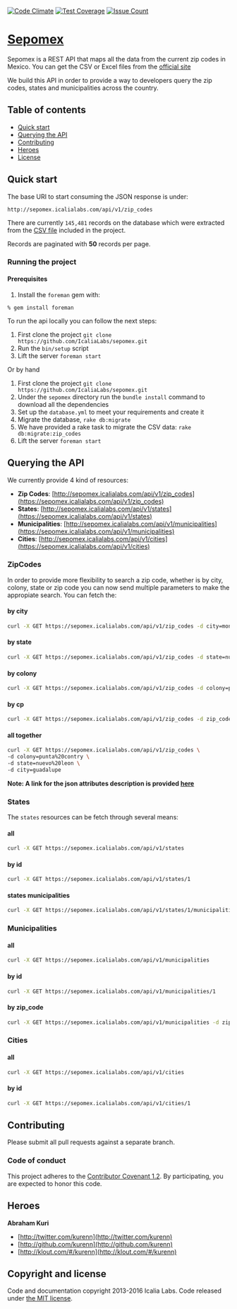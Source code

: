 [![Code Climate](https://codeclimate.com/github/IcaliaLabs/sepomex/badges/gpa.svg)](https://codeclimate.com/github/IcaliaLabs/sepomex)
[![Test Coverage](https://codeclimate.com/github/IcaliaLabs/sepomex/badges/coverage.svg)](https://codeclimate.com/github/IcaliaLabs/sepomex/coverage)
[![Issue Count](https://codeclimate.com/github/IcaliaLabs/sepomex/badges/issue_count.svg)](https://codeclimate.com/github/IcaliaLabs/sepomex)

# [Sepomex](https://github.com/IcaliaLabs/sepomex)

Sepomex is a REST API that maps all the data from the current zip codes in Mexico. You can get the CSV or Excel files from the [official site](http://www.sepomex.gob.mx/lservicios/servicios/CodigoPostal_Exportar.aspx)

We build this API in order to provide a way to developers query the zip codes, states and municipalities across the country.


## Table of contents
- [Quick start](#quick-start)
- [Querying the API](#querying-the-api)
- [Contributing](#contributing)
- [Heroes](#heroes)
- [License](#license)

## Quick start

The base URI to start consuming the JSON response is under:

```
http://sepomex.icalialabs.com/api/v1/zip_codes
```

There are currently `145,481` records on the database which were extracted from the [CSV file](https://github.com/IcaliaLabs/sepomex/blob/master/lib/support/sepomex_db.csv) included in the project.

Records are paginated with **50** records per page.

### Running the project

#### Prerequisites

1. Install the `foreman` gem with:

```console
% gem install foreman
```

To run the api locally you can follow the next steps:

1. First clone the project `git clone https://github.com/IcaliaLabs/sepomex.git`
2. Run the `bin/setup` script
3. Lift the server `foreman start`

Or by hand

1. First clone the project `git clone https://github.com/IcaliaLabs/sepomex.git`
2. Under the `sepomex` directory run the `bundle install` command to download all the dependencies
3. Set up the `database.yml` to meet your requirements and create it
4. Migrate the database, `rake db:migrate`
5. We have provided a rake task to migrate the CSV data: `rake db:migrate:zip_codes`
6. Lift the server `foreman start`

## Querying the API

We currently provide 4 kind of resources: 

* **Zip Codes**: [http://sepomex.icalialabs.com/api/v1/zip_codes](https://sepomex.icalialabs.com/api/v1/zip_codes)
* **States**: [http://sepomex.icalialabs.com/api/v1/states](https://sepomex.icalialabs.com/api/v1/states)
* **Municipalities**: [http://sepomex.icalialabs.com/api/v1/municipalities](https://sepomex.icalialabs.com/api/v1/municipalities)
* **Cities**: [http://sepomex.icalialabs.com/api/v1/cities](https://sepomex.icalialabs.com/api/v1/cities)


### ZipCodes

In order to provide more flexibility to search a zip code, whether is by city, colony, state or zip code you can now send multiple parameters to make the appropiate search. You can fetch the:

#### by city

```bash
curl -X GET https://sepomex.icalialabs.com/api/v1/zip_codes -d city=monterrey
```

#### by state

```bash
curl -X GET https://sepomex.icalialabs.com/api/v1/zip_codes -d state=nuevo%20leon
```

#### by colony

```bash
curl -X GET https://sepomex.icalialabs.com/api/v1/zip_codes -d colony=punta%20contry
```

#### by cp

```bash
curl -X GET https://sepomex.icalialabs.com/api/v1/zip_codes -d zip_code=67173
```

#### all together

```bash
curl -X GET https://sepomex.icalialabs.com/api/v1/zip_codes \
-d colony=punta%20contry \
-d state=nuevo%20leon \
-d city=guadalupe
```

**Note: A link for the json attributes description is provided [here](http://www.sepomex.gob.mx/lservicios/servicios/imagenes/Descrip.pdf)**

### States

The `states` resources can be fetch through several means:

#### all

```bash
curl -X GET https://sepomex.icalialabs.com/api/v1/states
```

#### by id

```bash
curl -X GET https://sepomex.icalialabs.com/api/v1/states/1
```

#### states municipalities

```bash
curl -X GET https://sepomex.icalialabs.com/api/v1/states/1/municipalities
```

### Municipalities

#### all

```bash
curl -X GET https://sepomex.icalialabs.com/api/v1/municipalities
```

#### by id

```bash
curl -X GET https://sepomex.icalialabs.com/api/v1/municipalities/1
```

#### by zip_code

```bash
curl -X GET https://sepomex.icalialabs.com/api/v1/municipalities -d zip_code=67173
```

### Cities

#### all


```bash
curl -X GET https://sepomex.icalialabs.com/api/v1/cities
```

#### by id


```bash
curl -X GET https://sepomex.icalialabs.com/api/v1/cities/1
```


## Contributing

Please submit all pull requests against a separate branch.

### Code of conduct

This project adheres to the [Contributor Covenant 1.2](http://contributor-covenant.org/version/1/2/0/). By participating, you are expected to honor this code. 

## Heroes

**Abraham Kuri**

+ [http://twitter.com/kurenn](http://twitter.com/kurenn)
+ [http://github.com/kurenn](http://github.com/kurenn)
+ [http://klout.com/#/kurenn](http://klout.com/#/kurenn)


## Copyright and license

Code and documentation copyright 2013-2016 Icalia Labs. Code released under [the MIT license](LICENSE).
